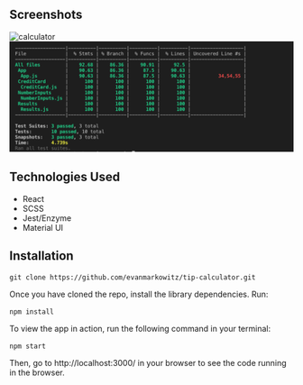 
## Screenshots
<img src='./src/calculator.gif' alt='calculator'/>
<img src='./src/testshot.png' alt='testing'/>

## Technologies Used
- React 
- SCSS
- Jest/Enzyme
- Material UI

## Installation
```
git clone https://github.com/evanmarkowitz/tip-calculator.git
```
Once you have cloned the repo, install the library dependencies. Run:

```
npm install
```
To view the app in action, run the following command in your terminal:

```
npm start
```
Then, go to http://localhost:3000/ in your browser to see the code running in the browser.
